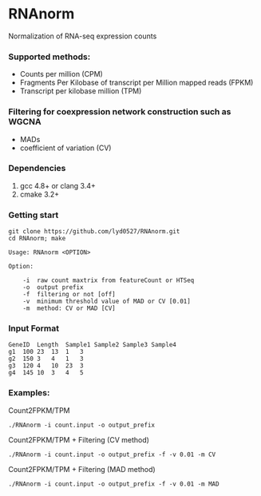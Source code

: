 # RNAnorm
Normalization of RNA-seq expression counts


### Supported methods:

- Counts per million (CPM)
- Fragments Per Kilobase of transcript per Million mapped reads (FPKM)
- Transcript per kilobase million (TPM)


### Filtering for coexpression network construction such as WGCNA

- MADs
- coefficient of variation (CV)


### Dependencies
1. gcc 4.8+ or clang 3.4+
2. cmake 3.2+


### Getting start
```
git clone https://github.com/lyd0527/RNAnorm.git
cd RNAnorm; make

Usage: RNAnorm <OPTION>

Option:

	-i 	raw count maxtrix from featureCount or HTSeq
	-o 	output prefix
	-f 	filtering or not [off]
	-v 	minimum threshold value of MAD or CV [0.01]
	-m 	method: CV or MAD [CV]
```

### Input Format

```
GeneID	Length	Sample1	Sample2	Sample3	Sample4
g1	100	23	13	1	3
g2	150	3	4	1	3
g3	120	4	10	23	3
g4	145	10	3	4	5
```

### Examples:

Count2FPKM/TPM
```
./RNAnorm -i count.input -o output_prefix
```

Count2FPKM/TPM + Filtering (CV method)
```
./RNAnorm -i count.input -o output_prefix -f -v 0.01 -m CV
```

Count2FPKM/TPM + Filtering (MAD method)
```
./RNAnorm -i count.input -o output_prefix -f -v 0.01 -m MAD
```
